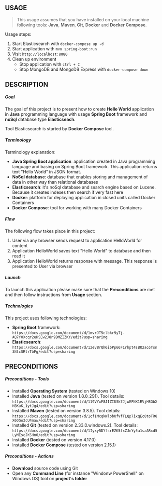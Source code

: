 USAGE
-----

> This usage assumes that you have installed on your local machine following tools: **Java**, **Maven**, **Git**, **Docker** and **Docker Compose**.

Usage steps:
1. Start Elasticsearch with `docker-compose up -d`
1. Start application with `mvn spring-boot:run`
1. Visit `http://localhost:8080`
1. Clean up environment 
     * Stop application with `ctrl + C`
     * Stop MongoDB and MongoDB Express with `docker-compose down`


DESCRIPTION
-----------

##### Goal
The goal of this project is to present how to create **Hello World** application in **Java** programming language with usage **Spring Boot** framework and **noSql** database type **Elasticseach**.

Tool Elasticsearch is started by **Docker Compose** tool.

##### Terminology
Terminology explanation:
* **Java Spring Boot application**: application created in Java programming language and basing on Spring Boot framework. This application returns text "Hello World" in JSON format.
* **NoSql database**: database that enables storing and management of data in other way than relational databases
* **Elasticsearch**: it's noSql database and search engine based on Lucene. Because it creates indexes then search if very fast here
* **Docker**: platform for deploying application in closed units called Docker Containers
* **Docker Compose**: tool for working with many Docker Containers

##### Flow
The following flow takes place in this project:
1. User via any browser sends request to application HelloWorld for content
1. Application HelloWorld saves text "Hello World" to database and then read it
1. Application HelloWorld returns response with message. This response is presented to User via browser

##### Launch
To launch this application please make sure that the **Preconditions** are met and then follow instructions from **Usage** section.

##### Technologies
This project uses following technologies:
* **Spring Boot** framework: `https://docs.google.com/document/d/1mvrJT5clbkr9yTj-AQ7YOXcqr2eHSEw2J8n9BMZIZKY/edit?usp=sharing`
* **Elasticsearch**: `https://docs.google.com/document/d/1zev8rQh6i5Pp66F1rhpt4sBO2ao5Tsn3NlcSRtrTbFg/edit?usp=sharing`


PRECONDITIONS
-------------
##### Preconditions - Tools
* Installed **Operating System** (tested on Windows 10)
* Installed **Java** (tested on version 1.8.0_291). Tool details: `https://docs.google.com/document/d/119VYxF8JIZIUSk7JjwEPNX1RVjHBGbXHBKuK_1ytJg4/edit?usp=sharing`
* Installed **Maven** (tested on version 3.8.5). Tool details: `https://docs.google.com/document/d/1cfIMcqkWlobUfVfTLQp7ixqEcOtoTR8X6OGo3cU4maw/edit?usp=sharing`
* Installed **Git** (tested on version 2.33.0.windows.2). Tool details: `https://docs.google.com/document/d/1Iyxy5DYfsrEZK5fxZJnYy5a1saARxd5LyMEscJKSHn0/edit?usp=sharing`
* Installed **Docker** (tested on version 4.17.0)
* Installed **Docker Compose** (tested on version 2.15.1)

##### Preconditions - Actions
* **Download** source code using Git 
* Open any **Command Line** (for instance "Windonw PowerShell" on Windows OS) tool on **project's folder**